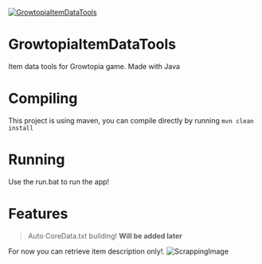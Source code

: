 [![GrowtopiaItemDataTools](https://github.com/DrOreo002/GrowtopiaItemDataTools/blob/master/images/Preview.png)](https://github.com/DrOreo002/GrowtopiaItemDataTools)

# GrowtopiaItemDataTools
Item data tools for Growtopia game. Made with Java

# Compiling
This project is using maven, you can compile directly by running `mvn clean install`

# Running
Use the run.bat to run the app!

# Features
> Auto CoreData.txt building! **Will be added later**  

For now you can retrieve item description only!.
![ScrappingImage](https://github.com/DrOreo002/GrowtopiaItemDataTools/blob/master/images/Scrapping.gif)
